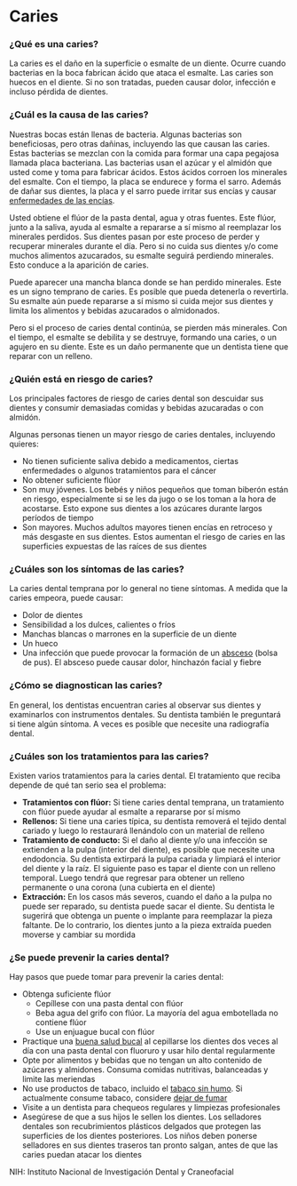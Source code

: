 Caries
======


### ¿Qué es una caries?


La caries es el daño en la superficie o esmalte de un diente. Ocurre cuando bacterias en la boca fabrican ácido que ataca el esmalte. Las caries son huecos en el diente. Si no son tratadas, pueden causar dolor, infección e incluso pérdida de dientes.


### ¿Cuál es la causa de las caries?


Nuestras bocas están llenas de bacteria. Algunas bacterias son beneficiosas, pero otras dañinas, incluyendo las que causan las caries. Estas bacterias se mezclan con la comida para formar una capa pegajosa llamada placa bacteriana. Las bacterias usan el azúcar y el almidón que usted come y toma para fabricar ácidos. Estos ácidos corroen los minerales del esmalte. Con el tiempo, la placa se endurece y forma el sarro. Además de dañar sus dientes, la placa y el sarro puede irritar sus encías y causar [enfermedades de las encías](https://medlineplus.gov/spanish/gumdisease.html).


Usted obtiene el flúor de la pasta dental, agua y otras fuentes. Este flúor, junto a la saliva, ayuda al esmalte a repararse a sí mismo al reemplazar los minerales perdidos. Sus dientes pasan por este proceso de perder y recuperar minerales durante el día. Pero si no cuida sus dientes y/o come muchos alimentos azucarados, su esmalte seguirá perdiendo minerales. Esto conduce a la aparición de caries.


Puede aparecer una mancha blanca donde se han perdido minerales. Este es un signo temprano de caries. Es posible que pueda detenerla o revertirla. Su esmalte aún puede repararse a sí mismo si cuida mejor sus dientes y limita los alimentos y bebidas azucarados o almidonados.


Pero si el proceso de caries dental continúa, se pierden más minerales. Con el tiempo, el esmalte se debilita y se destruye, formando una caries, o un agujero en su diente. Este es un daño permanente que un dentista tiene que reparar con un relleno.


### ¿Quién está en riesgo de caries?


Los principales factores de riesgo de caries dental son descuidar sus dientes y consumir demasiadas comidas y bebidas azucaradas o con almidón.


Algunas personas tienen un mayor riesgo de caries dentales, incluyendo quieres:


* No tienen suficiente saliva debido a medicamentos, ciertas enfermedades o algunos tratamientos para el cáncer
* No obtener suficiente flúor
* Son muy jóvenes. Los bebés y niños pequeños que toman biberón están en riesgo, especialmente si se les da jugo o se los toman a la hora de acostarse. Esto expone sus dientes a los azúcares durante largos períodos de tiempo
* Son mayores. Muchos adultos mayores tienen encías en retroceso y más desgaste en sus dientes. Estos aumentan el riesgo de caries en las superficies expuestas de las raíces de sus dientes


### ¿Cuáles son los síntomas de las caries?


La caries dental temprana por lo general no tiene síntomas. A medida que la caries empeora, puede causar:


* Dolor de dientes
* Sensibilidad a los dulces, calientes o fríos
* Manchas blancas o marrones en la superficie de un diente
* Un hueco
* Una infección que puede provocar la formación de un [absceso](https://medlineplus.gov/spanish/abscess.html) (bolsa de pus). El absceso puede causar dolor, hinchazón facial y fiebre


### ¿Cómo se diagnostican las caries?


En general, los dentistas encuentran caries al observar sus dientes y examinarlos con instrumentos dentales. Su dentista también le preguntará si tiene algún síntoma. A veces es posible que necesite una radiografía dental.


### ¿Cuáles son los tratamientos para las caries?


Existen varios tratamientos para la caries dental. El tratamiento que reciba depende de qué tan serio sea el problema:


* **Tratamientos con flúor:** Si tiene caries dental temprana, un tratamiento con flúor puede ayudar al esmalte a repararse por sí mismo
* **Rellenos:** Si tiene una caries típica, su dentista removerá el tejido dental cariado y luego lo restaurará llenándolo con un material de relleno
* **Tratamiento de conducto:** Si el daño al diente y/o una infección se extienden a la pulpa (interior del diente), es posible que necesite una endodoncia. Su dentista extirpará la pulpa cariada y limpiará el interior del diente y la raíz. El siguiente paso es tapar el diente con un relleno temporal. Luego tendrá que regresar para obtener un relleno permanente o una corona (una cubierta en el diente)
* **Extracción:** En los casos más severos, cuando el daño a la pulpa no puede ser reparado, su dentista puede sacar el diente. Su dentista le sugerirá que obtenga un puente o implante para reemplazar la pieza faltante. De lo contrario, los dientes junto a la pieza extraída pueden moverse y cambiar su mordida


### ¿Se puede prevenir la caries dental?


Hay pasos que puede tomar para prevenir la caries dental:


* Obtenga suficiente flúor
	+ Cepíllese con una pasta dental con flúor
	+ Beba agua del grifo con flúor. La mayoría del agua embotellada no contiene flúor
	+ Use un enjuague bucal con flúor
* Practique una [buena salud bucal](https://medlineplus.gov/spanish/dentalhealth.html) al cepillarse los dientes dos veces al día con una pasta dental con fluoruro y usar hilo dental regularmente
* Opte por alimentos y bebidas que no tengan un alto contenido de azúcares y almidones. Consuma comidas nutritivas, balanceadas y limite las meriendas
* No use productos de tabaco, incluido el [tabaco sin humo](https://medlineplus.gov/spanish/smokelesstobacco.html). Si actualmente consume tabaco, considere [dejar de fumar](https://medlineplus.gov/spanish/quittingsmoking.html)
* Visite a un dentista para chequeos regulares y limpiezas profesionales
* Asegúrese de que a sus hijos le sellen los dientes. Los selladores dentales son recubrimientos plásticos delgados que protegen las superficies de los dientes posteriores. Los niños deben ponerse selladores en sus dientes traseros tan pronto salgan, antes de que las caries puedan atacar los dientes


NIH: Instituto Nacional de Investigación Dental y Craneofacial 

